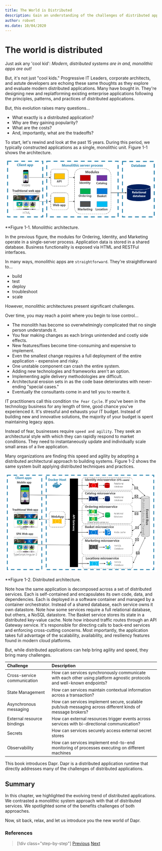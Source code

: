 ```yaml
---
title: The World is Distributed
description: Gain an understanding of the challenges of distributed applications
author: robvet
ms.date: 10/04/2020
---
```


# The world is distributed

Just ask any 'cool kid': *Modern, distributed systems are in and, monolithic apps are out!* 

But, it's not just "cool kids." Progressive IT Leaders, corporate architects, and astute developers are echoing these same thoughts as they explore and evaluate modern distributed applications. Many have bought in. They're designing new and replatforming existing enterprise applications following the principles, patterns, and practices of distributed applications.

But, this evolution raises many questions...

- What exactly is a distributed application?
- Why are they gaining popularity?
- What are the costs?
- And, importantly, what are the tradeoffs?

To start, let's rewind and look at the past 15 years. During this period, we typically constructed applications as a single, monolithic unit. Figure 1-1 shows the architecture.

![Monolithic architecture.](./media/monolithic-design.png)

**Figure 1-1. Monolithic architecture.

In the previous figure, the modules for Ordering, Identity, and Marketing operate in a single-server process. Application data is stored in a shared database. Business functionality is exposed via HTML and RESTFul interfaces.

In many ways, monolithic apps are `straightforward`. They're straightforward to...

 - build
 - test
 - deploy
 - troubleshoot
 - scale

However, monolithic architectures present significant challenges. 

Over time, you may reach a point where you begin to lose control... 

 - The monolith has become so overwhelmingly complicated that no single person understands it.
 - You fear making changes as each brings unintended and costly side effects.
 - New features/fixes become time-consuming and expensive to implement. 
 - Even the smallest change requires a full deployment of the entire application - expensive and risky. 
 - One unstable component can crash the entire system.
 - Adding new technologies and frameworks aren't an option.
 - Implementing agile delivery methodologies are difficult.
 - Architectural erosion sets in as the code base deteriorates with never-ending "special cases."
 - Eventually the consultants come in and tell you to rewrite it.

IT practitioners call this condition `the Fear Cycle`. If you've been in the technology business for any length of time, good chance you've experienced it. It's stressful and exhausts your IT budget. Instead of building new and innovative solutions, the majority of your budget is spent maintaining legacy apps.

Instead of fear, businesses require `speed and agility`. They seek an architectural style with which they can rapidly respond to market conditions. They need to instantaneously update and individually scale small areas of a live application.

Many organizations are finding this speed and agility by adopting a distributed architectural approach to building systems. Figure 1-2 shows the same system built applying distributed techniques and practices.

![Distributed architecture.](./media/distributed-design.png)

**Figure 1-2. Distributed architecture.

Note how the same application is decomposed across a set of distributed services. Each is self-contained and encapsulates its own code, data, and dependencies. Each is deployed in a software container and managed by a container orchestrator. Instead of a shared database, each service owns it own datastore. Note how some services require a full relational database, but others, a NoSQL datastore. The Basket service stores its state in a distributed key-value cache. Note how inbound traffic routes through an API Gateway service. It's responsible for directing calls to back-end services and enforcing cross-cutting concerns. Most importantly, the application takes full advantage of the scalability, availability, and resiliency features found in modern cloud platforms.

But, while distributed applications can help bring agility and speed, they bring many challenges.

| Challenge | Description |
| :-------- | :-------- |
| Cross-service communication | How can services synchronously communicate with each other using platform agnostic protocols and well-known endpoints? |
| State Management | How can services maintain contextual information across a transaction? |
| Asynchronous messaging | How can services implement secure, scalable pub/sub messaging across different kinds of message brokers? |
| External resource bindings | How can external resources trigger events across services with bi-directional communication? |
| Secrets | How can services securely access external secret stores |
| Observability | How can services implement end-to-end monitoring of processes executing on different machines |

This book introduces Dapr. Dapr is a distributed application runtime that directly addresses many of the challenges of distributed applications. 

## Summary

In this chapter, we highlighted the evolving trend of distributed applications. We contrasted a monolithic system approach with that of distributed services. We spotlighted some of the benefits challenges of both approaches. 

Now, sit back, relax, and let us introduce you the new world of Dapr.

### References

>[!div class="step-by-step"]
>[Previous](index.md)
>[Next](index.md)
